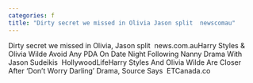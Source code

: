 ```yaml
---
categories: f
title: "Dirty secret we missed in Olivia Jason split  newscomau"
---
```

Dirty secret we missed in Olivia, Jason split&nbsp;&nbsp;news.com.auHarry Styles & Olivia Wilde Avoid Any PDA On Date Night Following Nanny Drama With Jason Sudeikis&nbsp;&nbsp;HollywoodLifeHarry Styles And Olivia Wilde Are Closer After ‘Don’t Worry Darling’ Drama, Source Says&nbsp;&nbsp;ETCanada.co